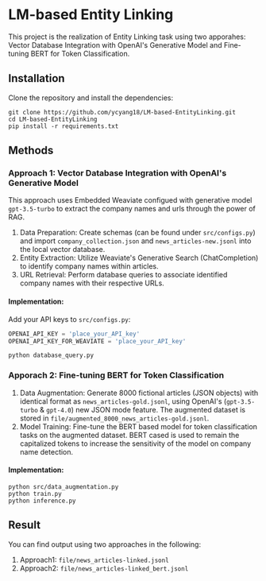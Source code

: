 # LM-based Entity Linking 

This project is the realization of Entity Linking task using two apporahes: Vector Database Integration with OpenAI's Generative Model and Fine-tuning BERT for Token Classification.

## Installation

Clone the repository and install the dependencies:
```
git clone https://github.com/ycyang18/LM-based-EntityLinking.git
cd LM-based-EntityLinking
pip install -r requirements.txt
```

## Methods

### Approach 1: Vector Database Integration with OpenAI's Generative Model
This approach uses Embedded Weaviate configued with generative model `gpt-3.5-turbo` to extract the company names and urls through the power of RAG. 

1. Data Preparation: Create schemas (can be found under `src/configs.py`) and import `company_collection.json` and `news_articles-new.jsonl` into the local vector database.
2. Entity Extraction: Utilize Weaviate's Generative Search (ChatCompletion) to identify company names within articles.
3. URL Retrieval: Perform database queries to associate identified company names with their respective URLs.

#### Implementation:
Add your API keys to `src/configs.py`:
```python
OPENAI_API_KEY = 'place_your_API_key'
OPENAI_API_KEY_FOR_WEAVIATE = 'place_your_API_key'
```
```
python database_query.py
```


### Apporach 2: Fine-tuning BERT for Token Classification

1. Data Augmentation: Generate 8000 fictional articles (JSON objects) with identical format as `news_articles-gold.jsonl`, using OpenAI's (`gpt-3.5-turbo` & `gpt-4.0`) new JSON mode feature. The augmented dataset is stored in `file/augmented_8000_news_articles-gold.jsonl`.
2. Model Training: Fine-tune the BERT based model for token classification tasks on the augmented dataset. BERT cased is used to remain the capitalized tokens to increase the sensitivity of the model on company name detection.

#### Implementation:
```
python src/data_augmentation.py
python train.py
python inference.py
```

## Result
You can find output using two approaches in the following:
1. Approach1: `file/news_articles-linked.jsonl`
2. Approach2: `file/news_articles-linked_bert.jsonl`
